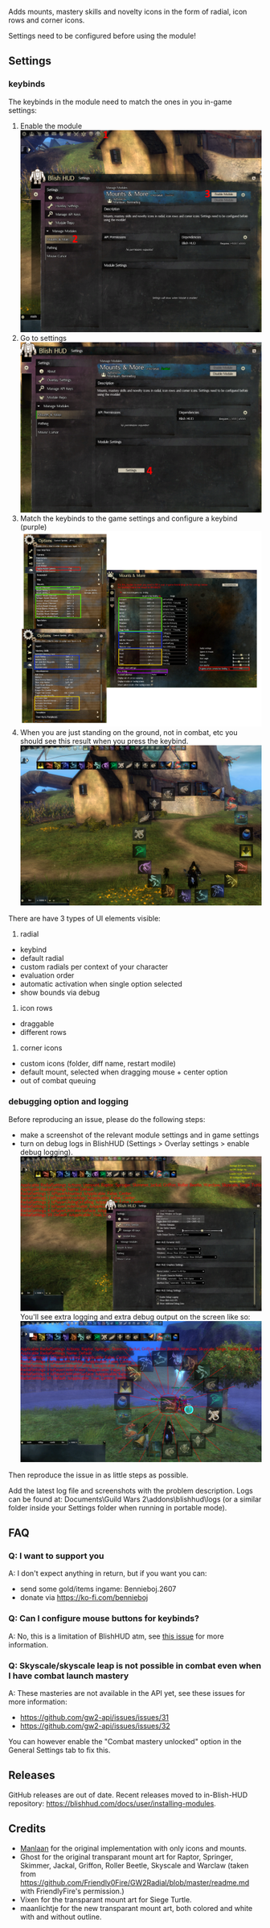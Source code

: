 Adds mounts, mastery skills and novelty icons in the form of radial, icon rows and corner icons.

Settings need to be configured before using the module!


## Settings

### keybinds
The keybinds in the module need to match the ones in you in-game settings:

1. Enable the module
  ![](./readme/enable_module.png)
1. Go to settings
  ![](./readme/go_to_settings.png)
1. Match the keybinds to the game settings and configure a keybind (purple)
  ![](./readme/keybinds.png)
1. When you are just standing on the ground, not in combat, etc you should see this result when you press the keybind.
  ![](./readme/initial_setup_result.png)

There are have 3 types of UI elements visible:

1. radial
- keybind
- default radial
- custom radials per context of your character
- evaluation order
- automatic activation when single option selected
- show bounds via debug

1. icon rows
- draggable
- different rows

1. corner icons


- custom icons (folder, diff name, restart modile)
- default mount, selected when dragging mouse + center option
- out of combat queuing

### debugging option and logging
Before reproducing an issue, please do the following steps:
- make a screenshot of the relevant module settings and in game settings
- turn on debug logs in BlishHUD (Settings > Overlay settings > enable debug logging).
  ![](./readme/debug_info.png)
You'll see extra logging and extra debug output on the screen like so:
  ![](./readme/debug_info_result.png)


Then reproduce the issue in as little steps as possible.

Add the latest log file and screenshots with the problem description. Logs can be found at:
Documents\Guild Wars 2\addons\blishhud\logs (or a similar folder inside your Settings folder when running in portable mode).

## FAQ

### Q: I want to support you
A: I don't expect anything in return, but if you want you can:
- send some gold/items ingame: Bennieboj.2607
- donate via https://ko-fi.com/bennieboj

### Q: Can I configure mouse buttons for keybinds?
A: No, this is a limitation of BlishHUD atm, see [this issue](https://github.com/blish-hud/Blish-HUD/issues/611) for more information.

### Q: Skyscale/skyscale leap is not possible in combat even when I have combat launch mastery
A: These masteries are not available in the API yet, see these issues for more information:
  - https://github.com/gw2-api/issues/issues/31
  - https://github.com/gw2-api/issues/issues/32

You can however enable the "Combat mastery unlocked" option in the General Settings tab to fix this.

## Releases

GitHub releases are out of date.
Recent releases moved to in-Blish-HUD repository: https://blishhud.com/docs/user/installing-modules.

## Credits
- [Manlaan](https://github.com/manlaan) for the original implementation with only icons and mounts.
- Ghost for the original transparant mount art for Raptor, Springer, Skimmer, Jackal, Griffon, Roller Beetle, Skyscale and Warclaw (taken from https://github.com/Friendly0Fire/GW2Radial/blob/master/readme.md with FriendlyFire's permission.)
- Vixen for the transparant mount art for Siege Turtle.
- maanlichtje for the new transparant mount art, both colored and white with and without outline.